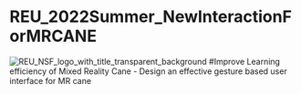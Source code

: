 # REU_2022Summer_NewInteractionForMRCANE
![REU_NSF_logo_with_title_transparent_background](https://user-images.githubusercontent.com/63988329/182754909-0fa66a5a-2ce3-4635-834c-5c2e116cc197.jpg)
#Improve Learning efficiency of Mixed Reality Cane - Design an effective gesture based user interface for MR cane
